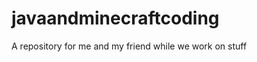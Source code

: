 javaandminecraftcoding
======================

A repository for me and my friend while we work on stuff
